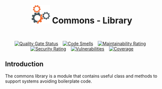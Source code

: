 
<h1 align="center">
<img src="./readme-resources/eng.jpg" width="60" height="60"> Commons - Library
</h1>
<br>
<div align="center">

[![Quality Gate Status](https://sonarcloud.io/api/project_badges/measure?project=fabricio-entringer_commons&metric=alert_status)](https://sonarcloud.io/dashboard?id=fabricio-entringer_commons)
&nbsp;&nbsp;
[![Code Smells](https://sonarcloud.io/api/project_badges/measure?project=fabricio-entringer_commons&metric=code_smells)](https://sonarcloud.io/dashboard?id=fabricio-entringer_commons)
&nbsp;&nbsp;
[![Maintainability Rating](https://sonarcloud.io/api/project_badges/measure?project=fabricio-entringer_commons&metric=sqale_rating)](https://sonarcloud.io/dashboard?id=fabricio-entringer_commons)
&nbsp;&nbsp;
[![Security Rating](https://sonarcloud.io/api/project_badges/measure?project=fabricio-entringer_commons&metric=security_rating)](https://sonarcloud.io/dashboard?id=fabricio-entringer_commons)
&nbsp;&nbsp;
[![Vulnerabilities](https://sonarcloud.io/api/project_badges/measure?project=fabricio-entringer_commons&metric=vulnerabilities)](https://sonarcloud.io/dashboard?id=fabricio-entringer_commons)
&nbsp;&nbsp;
[![Coverage](https://sonarcloud.io/api/project_badges/measure?project=fabricio-entringer_commons&metric=coverage)](https://sonarcloud.io/dashboard?id=fabricio-entringer_commons)
</div>

## Introduction
The commons library is a module that contains useful class and methods to support systems avoiding boilerplate code.